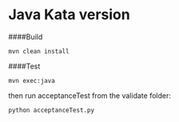 # Java Kata version

####Build

```
mvn clean install
```

####Test
```
mvn exec:java
```
then run acceptanceTest from the validate folder:
```
python acceptanceTest.py
```
